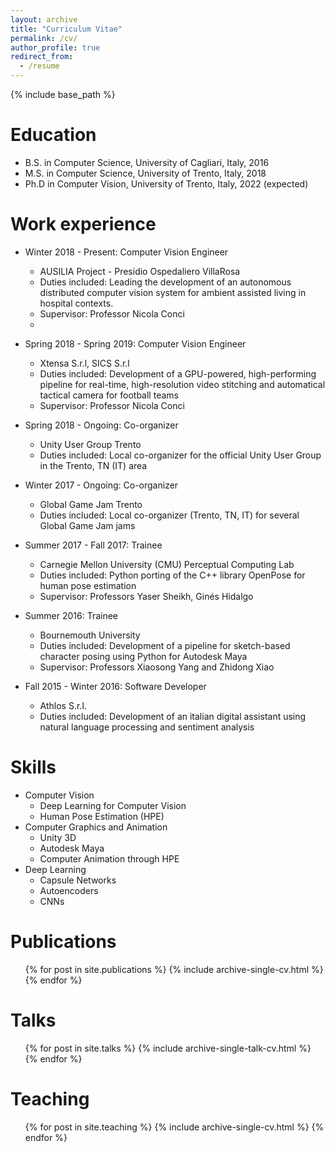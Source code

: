 ```yaml
---
layout: archive
title: "Curriculum Vitae"
permalink: /cv/
author_profile: true
redirect_from:
  - /resume
---
```


{% include base_path %}

Education
======
* B.S. in Computer Science, University of Cagliari, Italy, 2016
* M.S. in Computer Science, University of Trento, Italy, 2018
* Ph.D in Computer Vision, University of Trento, Italy, 2022 (expected)

Work experience
======
* Winter 2018 - Present: Computer Vision Engineer
  * AUSILIA Project - Presidio Ospedaliero VillaRosa 
  * Duties included: Leading the development of an autonomous distributed computer vision system for ambient assisted living in hospital contexts.
  * Supervisor: Professor Nicola Conci
  * 
* Spring 2018 - Spring 2019: Computer Vision Engineer
  * Xtensa S.r.l, SICS S.r.l
  * Duties included: Development of a GPU-powered, high-performing pipeline for real-time, high-resolution video stitching and automatical tactical camera for football teams
  * Supervisor: Professor Nicola Conci

* Spring 2018 - Ongoing: Co-organizer
  * Unity User Group Trento
  * Duties included: Local co-organizer for the official Unity User Group in the Trento, TN (IT) area

* Winter 2017 - Ongoing: Co-organizer
  * Global Game Jam Trento
  * Duties included: Local co-organizer (Trento, TN, IT) for several Global Game Jam jams
  
* Summer 2017 - Fall 2017: Trainee
  * Carnegie Mellon University (CMU) Perceptual Computing Lab
  * Duties included: Python porting of the C++ library OpenPose for human pose estimation
  * Supervisor: Professors Yaser Sheikh, Ginés Hidalgo
  
* Summer 2016: Trainee
  * Bournemouth University
  * Duties included: Development of a pipeline for sketch-based character posing using Python for Autodesk Maya
  * Supervisor: Professors Xiaosong Yang and Zhidong Xiao

* Fall 2015 - Winter 2016: Software Developer
  * Athlos S.r.l.
  * Duties included: Development of an italian digital assistant using natural language processing and sentiment analysis
  
Skills
======
* Computer Vision
	* Deep Learning for Computer Vision
	* Human Pose Estimation (HPE)
* Computer Graphics and Animation
	* Unity 3D
	* Autodesk Maya
	* Computer Animation through HPE
* Deep Learning
  * Capsule Networks
  * Autoencoders
  * CNNs

Publications
======
  <ul>{% for post in site.publications %}
    {% include archive-single-cv.html %}
  {% endfor %}</ul>
  
Talks
======
  <ul>{% for post in site.talks %}
    {% include archive-single-talk-cv.html %}
  {% endfor %}</ul>
  
Teaching
======
  <ul>{% for post in site.teaching %}
    {% include archive-single-cv.html %}
  {% endfor %}</ul>
  
<!---Service and leadership--->
<!---======--->
<!---* Currently signed in to 43 different slack teams--->
